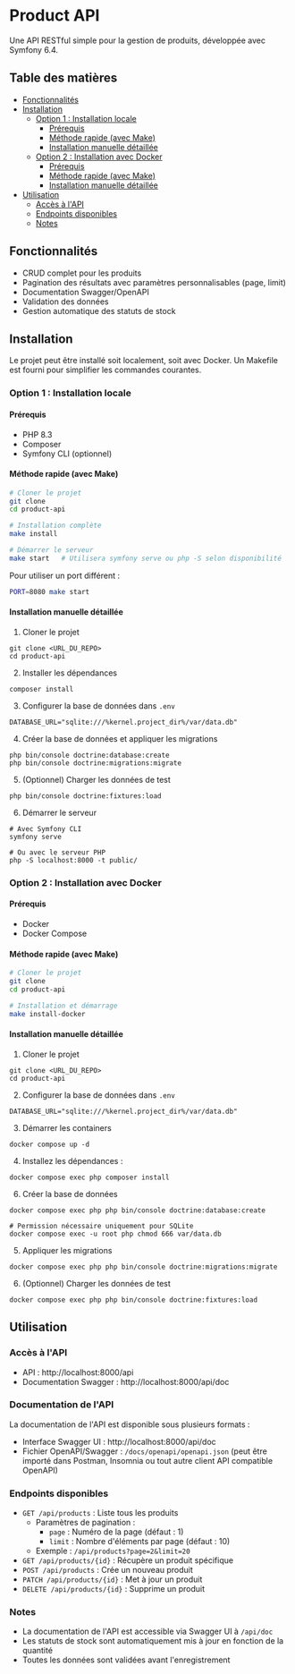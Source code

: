 
# Product API

Une API RESTful simple pour la gestion de produits, développée avec Symfony 6.4.

## Table des matières
- [Fonctionnalités](#fonctionnalités)
- [Installation](#installation)
  - [Option 1 : Installation locale](#option-1--installation-locale)
    - [Prérequis](#prérequis)
    - [Méthode rapide (avec Make)](#méthode-rapide-avec-make)
    - [Installation manuelle détaillée](#installation-manuelle-détaillée)
  - [Option 2 : Installation avec Docker](#option-2--installation-avec-docker)
    - [Prérequis](#prérequis-1)
    - [Méthode rapide (avec Make)](#méthode-rapide-avec-make-1)
    - [Installation manuelle détaillée](#installation-manuelle-détaillée-1)
- [Utilisation](#utilisation)
  - [Accès à l'API](#accès-à-lapi)
  - [Endpoints disponibles](#endpoints-disponibles)
  - [Notes](#notes)

## Fonctionnalités
- CRUD complet pour les produits
- Pagination des résultats avec paramètres personnalisables (page, limit)
- Documentation Swagger/OpenAPI
- Validation des données
- Gestion automatique des statuts de stock

## Installation
Le projet peut être installé soit localement, soit avec Docker. Un Makefile est fourni pour simplifier les commandes courantes.

### Option 1 : Installation locale

#### Prérequis
- PHP 8.3
- Composer
- Symfony CLI (optionnel)

#### Méthode rapide (avec Make)
```bash
# Cloner le projet
git clone 
cd product-api

# Installation complète
make install

# Démarrer le serveur
make start   # Utilisera symfony serve ou php -S selon disponibilité
```

Pour utiliser un port différent :
```bash
PORT=8080 make start
```

#### Installation manuelle détaillée
1. Cloner le projet
```
git clone <URL_DU_REPO>
cd product-api
```
2. Installer les dépendances
```
composer install
```
3. Configurer la base de données dans `.env`
```
DATABASE_URL="sqlite:///%kernel.project_dir%/var/data.db"
```
4. Créer la base de données et appliquer les migrations
```
php bin/console doctrine:database:create
php bin/console doctrine:migrations:migrate
```
5. (Optionnel) Charger les données de test
```
php bin/console doctrine:fixtures:load
```
6. Démarrer le serveur
```
# Avec Symfony CLI
symfony serve

# Ou avec le serveur PHP
php -S localhost:8000 -t public/
```

### Option 2 : Installation avec Docker

#### Prérequis
- Docker
- Docker Compose

#### Méthode rapide (avec Make)
```bash
# Cloner le projet
git clone 
cd product-api

# Installation et démarrage
make install-docker
```

#### Installation manuelle détaillée
1. Cloner le projet
```
git clone <URL_DU_REPO>
cd product-api
```
2. Configurer la base de données dans `.env`
```
DATABASE_URL="sqlite:///%kernel.project_dir%/var/data.db"
```
3. Démarrer les containers
```
docker compose up -d
```
4. Installez les dépendances :
```
docker compose exec php composer install
```
6. Créer la base de données
```
docker compose exec php php bin/console doctrine:database:create

# Permission nécessaire uniquement pour SQLite
docker compose exec -u root php chmod 666 var/data.db
```
5. Appliquer les migrations
```
docker compose exec php php bin/console doctrine:migrations:migrate
```
6. (Optionnel) Charger les données de test
```
docker compose exec php php bin/console doctrine:fixtures:load
```
## Utilisation

### Accès à l'API
- API : http://localhost:8000/api
- Documentation Swagger : http://localhost:8000/api/doc

### Documentation de l'API
La documentation de l'API est disponible sous plusieurs formats :
- Interface Swagger UI : http://localhost:8000/api/doc
- Fichier OpenAPI/Swagger : `/docs/openapi/openapi.json` (peut être importé dans Postman, Insomnia ou tout autre client API compatible OpenAPI)

### Endpoints disponibles
- `GET /api/products` : Liste tous les produits
    - Paramètres de pagination :
        - `page` : Numéro de la page (défaut : 1)
        - `limit` : Nombre d'éléments par page (défaut : 10)
    - Exemple : `/api/products?page=2&limit=20`
- `GET /api/products/{id}` : Récupère un produit spécifique
- `POST /api/products` : Crée un nouveau produit
- `PATCH /api/products/{id}` : Met à jour un produit
- `DELETE /api/products/{id}` : Supprime un produit

### Notes
- La documentation de l'API est accessible via Swagger UI à `/api/doc`
- Les statuts de stock sont automatiquement mis à jour en fonction de la quantité
- Toutes les données sont validées avant l'enregistrement